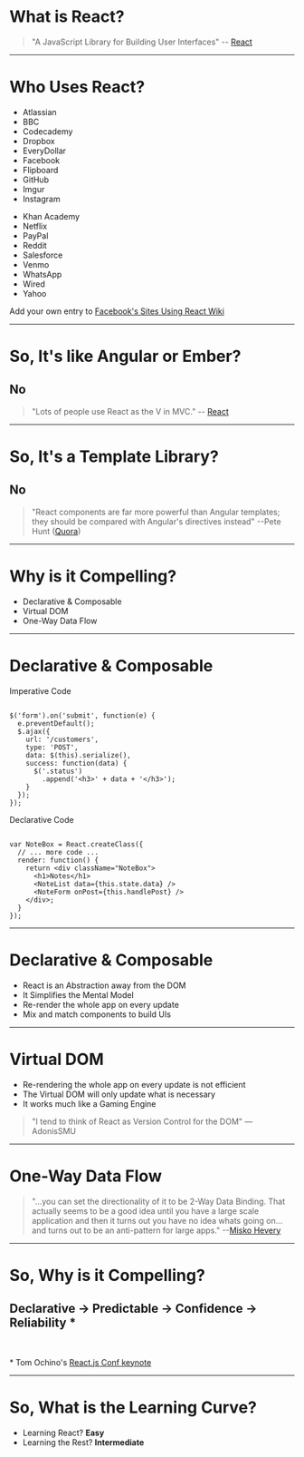 <!--
{
  "className": "Slide--title"
}
-->

# What is React?

> "A JavaScript Library for Building User Interfaces" -- [React](https://facebook.github.io/react/)


---

# Who Uses React?

<div class="Split">
  <div class="Split-column">
    <ul>
      <li>Atlassian</li>
      <li>BBC</li>
      <li>Codecademy</li>
      <li>Dropbox</li>
      <li>EveryDollar</li>
      <li>Facebook</li>
      <li>Flipboard</li>
      <li>GitHub</li>
      <li>Imgur</li>
      <li>Instagram</li>
    </ul>
  </div>
  <div class="Split-column">
    <ul>
      <li>Khan Academy</li>
      <li>Netflix</li>
      <li>PayPal</li>
      <li>Reddit</li>
      <li>Salesforce</li>
      <li>Venmo</li>
      <li>WhatsApp</li>
      <li>Wired</li>
      <li>Yahoo</li>
    </ul>
  </div>
</div>

Add your own entry to [Facebook's Sites Using React Wiki](https://github.com/facebook/react/wiki/Sites-Using-React)

---

# So, It's like Angular or Ember?

## No

>  "Lots of people use React as the V in MVC." -- [React](https://facebook.github.io/react/)

---

# So, It's a Template Library?

## No

> "React components are far more powerful than Angular templates; they should be compared with Angular's directives instead" --Pete Hunt ([Quora](http://www.quora.com/Pete-Hunt/Posts/Facebooks-React-vs-AngularJS-A-Closer-Look))

---

# Why is it Compelling?

* Declarative & Composable
* Virtual DOM
* One-Way Data Flow

---

# Declarative & Composable

<div class="Split">
  <div class="Split-column Split-column--narrow">
    <p>Imperative Code</p>
    <pre class="language-javascript language--clean language--small"><code>
$('form').on('submit', function(e) {
  e.preventDefault();
  $.ajax({
    url: '/customers',
    type: 'POST',
    data: $(this).serialize(),
    success: function(data) {
      $('.status')
        .append('&lt;h3&gt;' + data + '&lt;/h3&gt;');
    }
  });
});</code></pre>
  </div>
  <div class="Split-column Split-column--narrow">
    <p>Declarative Code</p>
    <pre class="language-jsx language--clean language--small"><code>
var NoteBox = React.createClass({
  // ... more code ...
  render: function() {
    return &lt;div className="NoteBox"&gt;
      &lt;h1>Notes&lt;/h1&gt;
      &lt;NoteList data={this.state.data} /&gt;
      &lt;NoteForm onPost={this.handlePost} /&gt;
    &lt;/div&gt;;
  }
});</code></pre>
  </div>
</div>  

---

# Declarative & Composable

* React is an Abstraction away from the DOM
* It Simplifies the Mental Model
* Re-render the whole app on every update
* Mix and match components to build UIs

---

# Virtual DOM

* Re-rendering the whole app on every update is not efficient
* The Virtual DOM will only update what is necessary
* It works much like a Gaming Engine

> "I tend to think of React as Version Control for the DOM" —AdonisSMU

---

# One-Way Data Flow

> "...you can set the directionality of it to be 2-Way Data Binding. That actually seems to be a good idea until you have a large scale application and then it turns out you have no idea whats going on... and turns out to be an anti-pattern for large apps." --[Misko Hevery](https://www.youtube.com/watch?v=uD6Okha_Yj0#t=1785)

---

# So, Why is it Compelling?

## Declarative → Predictable → Confidence → Reliability <span class="Footnote">*<span>

<br />

<span class="Footnote">*</span> Tom Ochino's [React.js Conf keynote](https://www.youtube.com/watch?v=KVZ-P-ZI6W4#t=868)

---

# So, What is the Learning Curve?

* Learning React? **Easy**
* Learning the Rest? **Intermediate**

<!--

---

# Large Scale Applications?

* React scales better with complexity
* Good news is... the main SPA frameworks are influencing each other
* Angular 2x & Ember 2x are moving away from 2-way data binding

---

# Is React Similar to Web Components?

## No

React is abstracted away from the browser, while Web Components will be a native browser feature

> "We’re not going to build React on it because there’s a strong model difference -- imperative in Web Components to declarative in React.  Web Components doesn’t have an idiomatic way to define things like where events go." -—Sebastian [Google Docs](https://docs.google.com/document/d/1QZxArgMwidgCrAbuSikcB2iBxkffH6w0YB0C1qCsuH0/edit)

---

# Can React be used with other JavaScript MVC Frameworks? Yes

* [Improving Angular Rendering Performance](http://mono.software/posts/Improving-AngularJS-long-list-rendering-performance-using-ReactJS/) & [Faster Angular Rendering](http://www.williambrownstreet.net/blog/2014/04/faster-angularjs-rendering-angularjs-and-reactjs/)
* [Using React as Backbone View](http://www.thomasboyt.com/2013/12/17/using-reactjs-as-a-backbone-view.html)

-->
